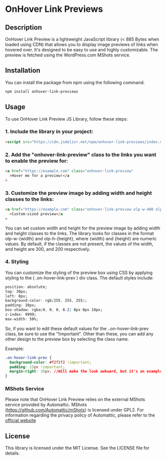 # OnHover Link Previews

## Description

OnHover Link Preview is a lightweight JavaScript library (< 885 Bytes when loaded using CDN) that allows you to display image previews of links when hovered over. It's designed to be easy to use and highly customizable. The preview is fetched using the WordPress.com MShots service.

## Installation

You can install the package from npm using the following command:

```bash
npm install onhover-link-previews
```

## Usage

To use OnHover Link Preview JS Library, follow these steps:

### 1. Include the library in your project:

```html
<script src="https://cdn.jsdelivr.net/npm/onhover-link-previews/index.min.js"></script>
```

### 2. Add the "onhover-link-preview" class to the links you want to enable the preview for:

```html
<a href="https://example.com" class="onhover-link-preview"
  >Hover me for a preview!</a
>
```

### 3. Customize the preview image by adding width and height classes to the links:

```html
<a href="https://example.com" class="onhover-link-preview olp-w-400 olp-h-300"
  >Custom-sized preview</a
>
```

You can set custom width and height for the preview image by adding width and height classes to the links. The library looks for classes in the format olp-w-{width} and olp-h-{height}, where {width} and {height} are numeric values. By default, if the classes are not present, the values of the width, and height are 300, and 200 respectively.

### 4. Styling

You can customize the styling of the preview box using CSS by applying styling to the ( .on-hover-link-prev ) div class. The default styles include:

```css
position: absolute;
top: 30px;
left: 8px;
background-color: rgb(255, 255, 255);
padding: 10px;
box-shadow: rgba(0, 0, 0, 0.2) 0px 0px 10px;
z-index: 9999;
max-width: 50%;
```

So, if you want to edit these default values for the ..on-hover-link-prev class, be sure to use the "!important". Other than these, you can add any other design to the preview box by selecting the class name.

Example:

```css
.on-hover-link-prev {
  background-color: #f2f2f2 !important;
  padding: 15px !important;
  margin-right: 30px; //Will make the look awkward, but it's an example anyway :)
}
```

### MShots Service

Please note that OnHover Link Preview relies on the external MShots service provided by Automattic. MShots (https://github.com/Automattic/mShots) is licensed under GPL2. For information regarding the privacy policy of Automattic, please refer to the [official website](https://automattic.com/privacy/)

## License

This library is licensed under the MIT License. See the LICENSE file for details.
